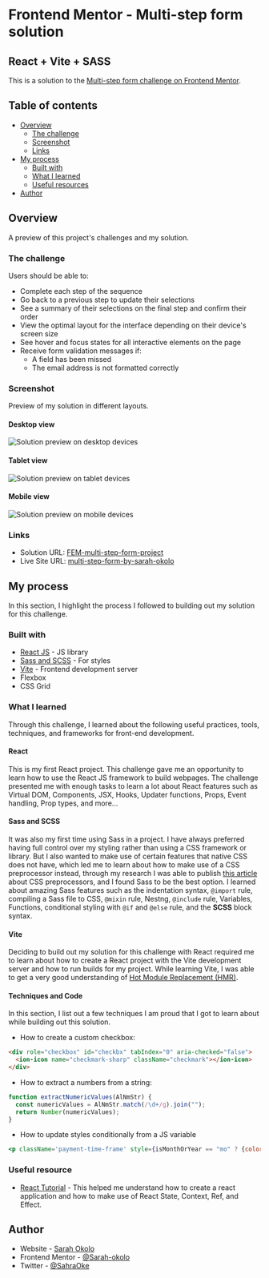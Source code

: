 # Frontend Mentor - Multi-step form solution
## React + Vite + SASS

This is a solution to the [Multi-step form challenge on Frontend Mentor](https://www.frontendmentor.io/challenges/multistep-form-YVAnSdqQBJ).

## Table of contents

- [Overview](#overview)
  - [The challenge](#the-challenge)
  - [Screenshot](#screenshot)
  - [Links](#links)
- [My process](#my-process)
  - [Built with](#built-with)
  - [What I learned](#what-i-learned)
  - [Useful resources](#useful-resources)
- [Author](#author)


## Overview

A preview of this project's challenges and my solution.

### The challenge

Users should be able to:

- Complete each step of the sequence
- Go back to a previous step to update their selections
- See a summary of their selections on the final step and confirm their order
- View the optimal layout for the interface depending on their device's screen size
- See hover and focus states for all interactive elements on the page
- Receive form validation messages if:
  - A field has been missed
  - The email address is not formatted correctly

### Screenshot

Preview of my solution in different layouts.

#### Desktop view

![Solution preview on desktop devices](./public/images/solution-preview-desktop.png)

#### Tablet view

![Solution preview on tablet devices](./public/images/solution-preview-tablet.png)

#### Mobile view

![Solution preview on mobile devices](./public/images/solution-preview-mobile.png)


### Links

- Solution URL: [FEM-multi-step-form-project](https://github.com/Sarah-okolo/FEM-multi-step-form-project)
- Live Site URL: [multi-step-form-by-sarah-okolo](https://multi-step-form-by-sarah-okolo.netlify.app/)


## My process

In this section, I highlight the process I followed to building out my solution for this challenge.

### Built with

- [React JS](https://reactjs.org/) - JS library
- [Sass and SCSS](https://sass-lang.com/) - For styles
- [Vite](https://vitejs.dev/) - Frontend development server
- Flexbox
- CSS Grid

### What I learned

Through this challenge, I learned about the following useful practices, tools, techniques, and frameworks for front-end development.

#### React

This is my first React project. This challenge gave me an opportunity to learn how to use the React JS framework to build webpages. The challenge presented me with enough tasks to learn a lot about React features such as Virtual DOM, Components, JSX, Hooks, Updater functions, Props, Event handling, Prop types, and more...

#### Sass and SCSS

It was also my first time using Sass in a project. I have always preferred having full control over my styling rather than using a CSS framework or library. But I also wanted to make use of certain features that native CSS does not have, which led me to learn about how to make use of a CSS preprocessor instead, through my research I was able to publish [this article](https://www.frontendmentor.io/articles/css-preprocessors-sass-or-less-which-to-choose-JOI20I1xNL) about CSS preprocessors, and I found Sass to be the best option. I learned about amazing Sass features such as the indentation syntax, `@import` rule, compiling a Sass file to CSS, `@mixin` rule, Nestng, `@include` rule, Variables, Functions, conditional styling with `@if` and `@else` rule, and the **SCSS** block syntax. 

#### Vite

Deciding to build out my solution for this challenge with React required me to learn about how to create a React project with the Vite development server and how to run builds for my project. While learning Vite, I was able to get a very good understanding of [Hot Module Replacement (HMR)](https://vitejs.dev/guide/features.html#hot-module-replacement).

#### Techniques and Code

In this section, I list out a few techniques I am proud that I got to learn about while building out this solution.

- How to create a custom checkbox:
```html
<div role="checkbox" id="checkbx" tabIndex="0" aria-checked="false">
  <ion-icon name="checkmark-sharp" className="checkmark"></ion-icon>
</div>
```

- How to extract a numbers from a string:
```js
function extractNumericValues(AlNmStr) {
  const numericValues = AlNmStr.match(/\d+/g).join("");
  return Number(numericValues);
}
```

- How to update styles conditionally from a JS variable
```jsx
<p className='payment-time-frame' style={isMonthOrYear == "mo" ? {color: 'hsl(231, 11%, 63%)'} : {color: 'hsl(213, 96%, 18%)'}}>Monthly</p>
```

### Useful resource

- [React Tutorial](https://www.youtube.com/playlist?list=PLZPZq0r_RZOMQArzyI32mVndGBZ3D99XQ) - This helped me understand how to create a react application and how to make use of React State, Context, Ref, and Effect.


## Author

- Website - [Sarah Okolo](https://sarah-okolo.netlify.app/)
- Frontend Mentor - [@Sarah-okolo](https://www.frontendmentor.io/profile/Sarah-okolo)
- Twitter - [@SahraOke](https://x.com/SahraOke)
